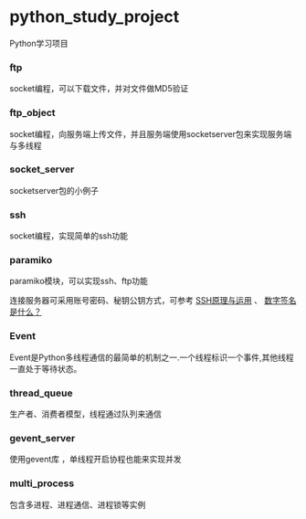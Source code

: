 # python_study_project
Python学习项目

### ftp

socket编程，可以下载文件，并对文件做MD5验证

### ftp_object

socket编程，向服务端上传文件，并且服务端使用socketserver包来实现服务端与多线程

### socket_server

socketserver包的小例子


### ssh

socket编程，实现简单的ssh功能

### paramiko

paramiko模块，可以实现ssh、ftp功能

连接服务器可采用账号密码、秘钥公钥方式，可参考 [SSH原理与运用](http://www.ruanyifeng.com/blog/2011/12/ssh_remote_login.html) 、 [数字签名是什么？](http://www.ruanyifeng.com/blog/2011/08/what_is_a_digital_signature.html)

### Event

Event是Python多线程通信的最简单的机制之一.一个线程标识一个事件,其他线程一直处于等待状态。

### thread_queue

生产者、消费者模型，线程通过队列来通信


### gevent_server

使用gevent库 ，单线程开启协程也能来实现并发



### multi_process

包含多进程、进程通信、进程锁等实例